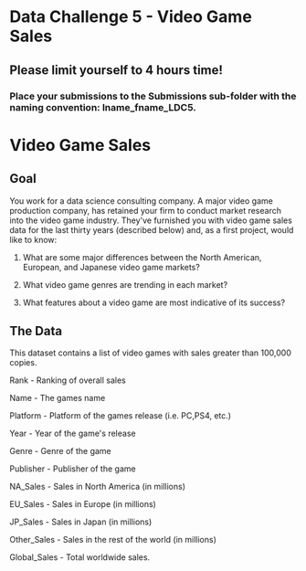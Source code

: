 # Data Challenge 5 - Video Game Sales
## Please limit yourself to 4 hours time!
### Place your submissions to the Submissions sub-folder with the naming convention: lname_fname_LDC5.

# Video Game Sales

## Goal

You work for a data science consulting company. A major video game production company, has retained your firm to conduct market research into the video game industry. They've furnished you with video game sales data for the last thirty years (described below) and, as a first project, would like to know:

1. What are some major differences between the North American, European, and Japanese video game markets?

2. What video game genres are trending in each market? 

3. What features about a video game are most indicative of its success?


## The Data

This dataset contains a list of video games with sales greater than 100,000 copies.

Rank - Ranking of overall sales

Name - The games name

Platform - Platform of the games release (i.e. PC,PS4, etc.)

Year - Year of the game's release

Genre - Genre of the game

Publisher - Publisher of the game

NA_Sales - Sales in North America (in millions)

EU_Sales - Sales in Europe (in millions)

JP_Sales - Sales in Japan (in millions)

Other_Sales - Sales in the rest of the world (in millions)

Global_Sales - Total worldwide sales.

